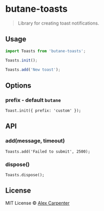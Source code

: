 # butane-toasts

> Library for creating toast notifications.

## Usage

```jsx
import Toasts from 'butane-toasts';

Toasts.init();

Toasts.add('New toast');
```

## Options

### prefix - default `butane`

`Toast.init({ prefix: 'custom' });`

## API

### add(message, timeout)

`Toasts.add('Failed to submit', 2500);`

### dispose()

`Toasts.dispose();`

## License

MIT License © [Alex Carpenter](https://alexcarpenter.me)
